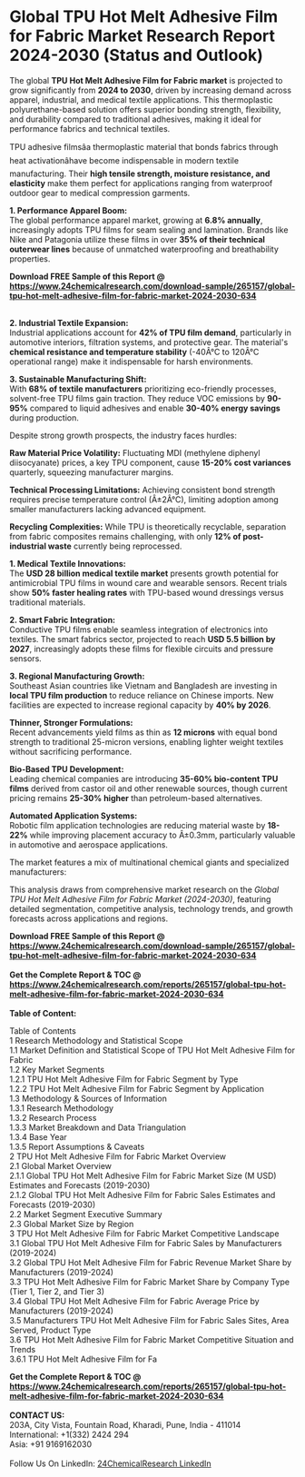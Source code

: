 <h1>Global TPU Hot Melt Adhesive Film for Fabric Market Research Report 2024-2030 (Status and Outlook)</h1><p>The global <strong>TPU Hot Melt Adhesive Film for Fabric market</strong> is projected to grow significantly from <strong>2024 to 2030</strong>, driven by increasing demand across apparel, industrial, and medical textile applications. This thermoplastic polyurethane-based solution offers superior bonding strength, flexibility, and durability compared to traditional adhesives, making it ideal for performance fabrics and technical textiles.</p><p>TPU adhesive filmsâa thermoplastic material that bonds fabrics through heat activationâhave become indispensable in modern textile manufacturing. Their <strong>high tensile strength, moisture resistance, and elasticity</strong> make them perfect for applications ranging from waterproof outdoor gear to medical compression garments.</p><p><strong>1. Performance Apparel Boom:</strong><br>
The global performance apparel market, growing at <strong>6.8% annually</strong>, increasingly adopts TPU films for seam sealing and lamination. Brands like Nike and Patagonia utilize these films in over <strong>35% of their technical outerwear lines</strong> because of unmatched waterproofing and breathability properties.</p><div><b>Download FREE Sample of this Report @ 
            <a href="https://www.24chemicalresearch.com/download-sample/265157/global-tpu-hot-melt-adhesive-film-for-fabric-market-2024-2030-634">
            https://www.24chemicalresearch.com/download-sample/265157/global-tpu-hot-melt-adhesive-film-for-fabric-market-2024-2030-634</a></b></div><br><p><strong>2. Industrial Textile Expansion:</strong><br>
Industrial applications account for <strong>42% of TPU film demand</strong>, particularly in automotive interiors, filtration systems, and protective gear. The material's <strong>chemical resistance and temperature stability</strong> (-40Â°C to 120Â°C operational range) make it indispensable for harsh environments.</p><p><strong>3. Sustainable Manufacturing Shift:</strong><br>
With <strong>68% of textile manufacturers</strong> prioritizing eco-friendly processes, solvent-free TPU films gain traction. They reduce VOC emissions by <strong>90-95%</strong> compared to liquid adhesives and enable <strong>30-40% energy savings</strong> during production.</p><p>Despite strong growth prospects, the industry faces hurdles:</p><p><strong>Raw Material Price Volatility:</strong> Fluctuating MDI (methylene diphenyl diisocyanate) prices, a key TPU component, cause <strong>15-20% cost variances</strong> quarterly, squeezing manufacturer margins.</p><p><strong>Technical Processing Limitations:</strong> Achieving consistent bond strength requires precise temperature control (Â±2Â°C), limiting adoption among smaller manufacturers lacking advanced equipment.</p><p><strong>Recycling Complexities:</strong> While TPU is theoretically recyclable, separation from fabric composites remains challenging, with only <strong>12% of post-industrial waste</strong> currently being reprocessed.</p><p><strong>1. Medical Textile Innovations:</strong><br>
The <strong>USD 28 billion medical textile market</strong> presents growth potential for antimicrobial TPU films in wound care and wearable sensors. Recent trials show <strong>50% faster healing rates</strong> with TPU-based wound dressings versus traditional materials.</p><p><strong>2. Smart Fabric Integration:</strong><br>
Conductive TPU films enable seamless integration of electronics into textiles. The smart fabrics sector, projected to reach <strong>USD 5.5 billion by 2027</strong>, increasingly adopts these films for flexible circuits and pressure sensors.</p><p><strong>3. Regional Manufacturing Growth:</strong><br>
Southeast Asian countries like Vietnam and Bangladesh are investing in <strong>local TPU film production</strong> to reduce reliance on Chinese imports. New facilities are expected to increase regional capacity by <strong>40% by 2026</strong>.</p><p><strong>Thinner, Stronger Formulations:</strong><br>
	Recent advancements yield films as thin as <strong>12 microns</strong> with equal bond strength to traditional 25-micron versions, enabling lighter weight textiles without sacrificing performance.</p><p><strong>Bio-Based TPU Development:</strong><br>
	Leading chemical companies are introducing <strong>35-60% bio-content TPU films</strong> derived from castor oil and other renewable sources, though current pricing remains <strong>25-30% higher</strong> than petroleum-based alternatives.</p><p><strong>Automated Application Systems:</strong><br>
	Robotic film application technologies are reducing material waste by <strong>18-22%</strong> while improving placement accuracy to Â±0.3mm, particularly valuable in automotive and aerospace applications.</p><p>The market features a mix of multinational chemical giants and specialized manufacturers:</p><p>This analysis draws from comprehensive market research on the <em>Global TPU Hot Melt Adhesive Film for Fabric Market (2024-2030)</em>, featuring detailed segmentation, competitive analysis, technology trends, and growth forecasts across applications and regions.</p><div><b>Download FREE Sample of this Report @ 
            <a href="https://www.24chemicalresearch.com/download-sample/265157/global-tpu-hot-melt-adhesive-film-for-fabric-market-2024-2030-634">
            https://www.24chemicalresearch.com/download-sample/265157/global-tpu-hot-melt-adhesive-film-for-fabric-market-2024-2030-634</a></b></div><br><div><b>Get the Complete Report & TOC @ 
            <a href="https://www.24chemicalresearch.com/reports/265157/global-tpu-hot-melt-adhesive-film-for-fabric-market-2024-2030-634">
            https://www.24chemicalresearch.com/reports/265157/global-tpu-hot-melt-adhesive-film-for-fabric-market-2024-2030-634</a></b></div><br>
            <b>Table of Content:</b><p>Table of Contents<br />
1 Research Methodology and Statistical Scope<br />
1.1 Market Definition and Statistical Scope of TPU Hot Melt Adhesive Film for Fabric<br />
1.2 Key Market Segments<br />
1.2.1 TPU Hot Melt Adhesive Film for Fabric Segment by Type<br />
1.2.2 TPU Hot Melt Adhesive Film for Fabric Segment by Application<br />
1.3 Methodology & Sources of Information<br />
1.3.1 Research Methodology<br />
1.3.2 Research Process<br />
1.3.3 Market Breakdown and Data Triangulation<br />
1.3.4 Base Year<br />
1.3.5 Report Assumptions & Caveats<br />
2 TPU Hot Melt Adhesive Film for Fabric Market Overview<br />
2.1 Global Market Overview<br />
2.1.1 Global TPU Hot Melt Adhesive Film for Fabric Market Size (M USD) Estimates and Forecasts (2019-2030)<br />
2.1.2 Global TPU Hot Melt Adhesive Film for Fabric Sales Estimates and Forecasts (2019-2030)<br />
2.2 Market Segment Executive Summary<br />
2.3 Global Market Size by Region<br />
3 TPU Hot Melt Adhesive Film for Fabric Market Competitive Landscape<br />
3.1 Global TPU Hot Melt Adhesive Film for Fabric Sales by Manufacturers (2019-2024)<br />
3.2 Global TPU Hot Melt Adhesive Film for Fabric Revenue Market Share by Manufacturers (2019-2024)<br />
3.3 TPU Hot Melt Adhesive Film for Fabric Market Share by Company Type (Tier 1, Tier 2, and Tier 3)<br />
3.4 Global TPU Hot Melt Adhesive Film for Fabric Average Price by Manufacturers (2019-2024)<br />
3.5 Manufacturers TPU Hot Melt Adhesive Film for Fabric Sales Sites, Area Served, Product Type<br />
3.6 TPU Hot Melt Adhesive Film for Fabric Market Competitive Situation and Trends<br />
3.6.1 TPU Hot Melt Adhesive Film for Fa</p><div><b>Get the Complete Report & TOC @ 
            <a href="https://www.24chemicalresearch.com/reports/265157/global-tpu-hot-melt-adhesive-film-for-fabric-market-2024-2030-634">
            https://www.24chemicalresearch.com/reports/265157/global-tpu-hot-melt-adhesive-film-for-fabric-market-2024-2030-634</a></b></div><br><b>CONTACT US:</b><br>
            203A, City Vista, Fountain Road, Kharadi, Pune, India - 411014<br>
            International: +1(332) 2424 294<br>
            Asia: +91 9169162030 <br><br>
            Follow Us On LinkedIn: <a href="https://www.linkedin.com/company/24chemicalresearch/">24ChemicalResearch LinkedIn</a>